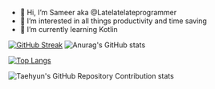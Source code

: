 - 👋 Hi, I’m Sameer aka @Latelatelateprogrammer
- 👀 I’m interested in all things productivity and time saving
- 🌱 I’m currently learning Kotlin

[![GitHub Streak](https://streak-stats.demolab.com?user=Latelatelateprogrammer&theme=transparent)](https://git.io/streak-stats)
![Anurag's GitHub stats](https://github-readme-stats.vercel.app/api?username=Latelatelateprogrammer&theme=transparent&show_icons=true)


[![Top Langs](https://github-readme-stats.vercel.app/api/top-langs/?username=Latelatelateprogrammer)](https://github.com/Latelatelateprogrammer/)

![Taehyun's GitHub Repository Contribution stats](https://github-contributor-stats.vercel.app/api?username=Latelatelateprogrammer=B&theme=dark)

<!---
Latelatelateprogrammer/Latelatelateprogrammer is a ✨ special ✨ repository because its `README.md` (this file) appears on your GitHub profile.
You can click the Preview link to take a look at your changes.
--->
